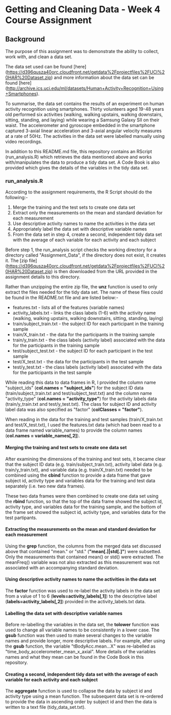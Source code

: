 # Getting and Cleaning Data - Week 4 Course Assignment

## Background 

The purpose of this assignment was to demonstrate the ability to collect, work with, and clean a data set. 

The data set used can be found [here] (https://d396qusza40orc.cloudfront.net/getdata%2Fprojectfiles%2FUCI%20HAR%20Dataset.zip) and more information about the data set can be found [here] (http://archive.ics.uci.edu/ml/datasets/Human+Activity+Recognition+Using+Smartphones). 

To summarise, the data set contains the results of an experiment on human activity recognition using smartphones. Thirty volunteers aged 19-48 years old performed six activities (walking, walking upstairs, walking downstairs, sitting, standing, and laying) while wearing a Samsung Galaxy SII on their waist. The accelerometer and gyroscope embedded in the smartphone captured 3-axial linear acceleration and 3-axial angular velocity measures at a rate of 50Hz. The activities in the data set were labelled manually using video recordings. 

In addition to this README.md file, this repository contains an RScript (run_analysis.R) which retrieves the data mentioned above and works with/manipulates the data to produce a tidy data set. A Code Book is also provided which gives the details of the variables in the tidy data set.   

### run_analysis.R

According to the assignment requirements, the R Script should do the following:-

1. Merge the training and the test sets to create one data set
2. Extract only the measurements on the mean and standard deviation for each measurement
3. Use descriptive activity names to name the activities in the data set
4. Appropriately label the data set with descriptive variable names
5. From the data set in step 4, create a second, independent tidy data set with the average of each variable for each activity and each subject

Before step 1, the run_analysis script checks the working directory for a directory called "Assignment_Data", if the directory does not exist, it creates it. The [zip file] (https://d396qusza40orc.cloudfront.net/getdata%2Fprojectfiles%2FUCI%20HAR%20Dataset.zip) is then downloaded from the URL provided in the assignment details to this directory. 

Rather than unzipping the entire zip file, the **unz** function is used to only extract the files needed for the tidy data set. The name of these files could be found in the README.txt file and are listed below:-

* features.txt - lists all of the features (variable names)
* activity_labels.txt - links the class labels (1-6) with the activity name (walking, walking upstairs, walking downstairs, sitting, standing, laying)
* train/subject_train.txt - the subject ID for each participant in the training sample
* train/X_train.txt - the data for the participants in the training sample 
* train/y_train.txt - the class labels (activity label) associated with the data for the participants in the training sample 
* test/subject_test.txt - the subject ID for each participant in the test sample
* test/X_test.txt - the data for the participants in the test sample 
* test/y_test.txt - the class labels (activity label) associated with the data for the participants in the test sample 

While reading this data to data frames in R, I provided the column name "subject_ids" (**col.names = "subject_ids"**) for the subject ID data (train/subject_train.txt and test/subject_test.txt) and the column name "activity_type" (**col.names = "activity_type"**) for the activity labels data (train/y_train.txt and test/y_test.txt). The class for subject ID and activity label data was also specified as "factor" (**colClasses = "factor"**).  

When reading in the data for the training and test samples (train/X_train.txt and test/X_test.txt), I used the features.txt data (which had been read to a data frame named variable_names) to provide the column names (**col.names = variable_names[,2]**). 

#### Merging the training and test sets to create one data set

After examining the dimensions of the training and test sets, it became clear that the subject ID data (e.g. train/subject_train.txt), activity label data (e.g. train/y_train.txt), and variable data (e.g. train/X_train.txt) needed to be combined using the **cbind** function to provide a data frame that gave subject id, activity type and variables data for the training and test data separately (i.e. two new data frames). 

These two data frames were then combined to create one data set using the **rbind** function, so that the top of the data frame showed the subject id, activity type, and variables data for the training sample, and the bottom of the frame set showed the subject id, activity type, and variables data for the test partipants.  

#### Extracting the measurements on the mean and standard deviation for each measurement

Using the **grep** function, the columns from the merged data set discussed above that contained "mean." or "std." (**"mean[.]|std[.]"**) were subsetted. Only the measurements that contained mean() or std() were extracted. The meanFreq() variable was not also extracted as this measurement was not associated with an accompanying standard deviation. 

#### Using descriptive activity names to name the activities in the data set

The **factor** function was used to re-label the activity labels in the data set from a value of 1 to 6 (**levels=activity_labels[,1]**) to the descriptive label (**labels=activity_labels[,2]**) provided in the activity_labels.txt data. 

#### Labelling the data set with descriptive variable names

Before re-labelling the variables in the data set, the **tolower** function was used to change all variable names to be consistently in a lower case. The **gsub** function was then used to make several changes to the variable names and provide longer, more descriptive labels. For example, after using the **gsub** function, the variable "tBodyAcc.mean...X" was re-labelled as "time_body_accelerometer_mean_x_axial". More details of the variables names and what they mean can be found in the Code Book in this repository. 

#### Creating a second, independent tidy data set with the average of each variable for each activity and each subject

The **aggregate** function is used to collapse the data by subject id and activity type using a mean function. The subsequent data set is re-ordered to provide the data in ascending order by subject id and then the data is written to a text file (tidy_data_set.txt).  
